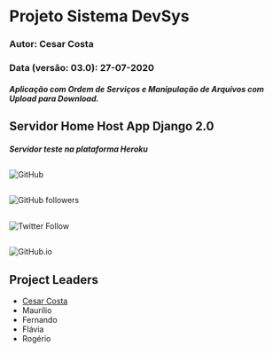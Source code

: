 # Projeto Sistema DevSys
### Autor: Cesar Costa
### Data (versão: 03.0): 27-07-2020
##### Aplicação com Ordem de Serviços e Manipulação de Arquivos com Upload para Download.
## Servidor Home Host App Django 2.0
##### Servidor teste na plataforma Heroku
##

![GitHub](https://img.shields.io/github/license/CesarAugusto88/sistemadevsys)

##

![GitHub followers](https://img.shields.io/github/followers/CesarAugusto88?%20Follow&style=social)

##

![Twitter Follow](https://img.shields.io/twitter/follow/cesaraugustodem?style=social)

##

![GitHub.io](https://img.shields.io/badge/Github.io-CesarAugusto88.io-red)

## Project Leaders

 - [Cesar Costa](https://github.com/cesaraugusto88)
 - Maurílio
 - Fernando
 - Flávia
 - Rogério
